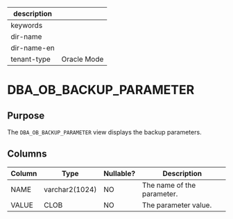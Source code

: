 |description||
|---|---|
|keywords||
|dir-name||
|dir-name-en||
|tenant-type|Oracle Mode|

# DBA_OB_BACKUP_PARAMETER

## Purpose

The `DBA_OB_BACKUP_PARAMETER` view displays the backup parameters.

## Columns

| Column | Type | Nullable? | Description |
| --- | --- | --- | --- |
| NAME | varchar2(1024) | NO | The name of the parameter. |
| VALUE | CLOB | NO | The parameter value. |
